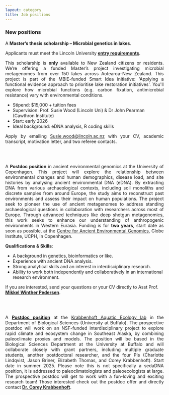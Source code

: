 ```yaml
---
layout: category
title: Job positions
---
```


<div class="section">
<div class="intro">
<h3 class="section-title underline">New positions</h3>  

<!--
<p align="justify">A <b>Funded PhD Opportunity on the project 'Historical Changes in Microalgal Communities in Coastal Aotearoa' at Lincoln University, Aotearoa–New Zealand.</b></p>
<p align="justify">Applicants must meet the Lincoln University <a href="https://www.lincoln.ac.nz/study/study-programmes/programme-search/doctor-of-philosophy-phd/"><b>entry requirements</b></a>.</p>
<p align="justify">We're looking for a motivated PhD student to join a multi-institutional team investigating historical changes in marine microalgal communities in coastal Aotearoa–New Zealand.
This exciting project uses sediment cores, eDNA and palaeoecological tools to uncover how human impacts and environmental change have shaped our coastal ecosystems over time. You'll work with researchers from Lincoln University, Cawthron Institute, and GNS Science, alongside international experts and in partnership with hapori Māori.</p>
<p align="justify">Supervisors: Prof. Susie Wood, Assoc. Dr Kyle Bland (GNS Science), Dr Kirsty Smith (Cawthron)</p>
<p align="justify">More info & to apply <a href="https://www.findaphd.com/phds/project/historical-changes-in-microalgal-communities-in-coastal-aotearoa-new-zealand/?p185050">here</a>.</p>

<br>
<br>
-->

<p align="justify">A <b>Master’s thesis scholarship – Microbial genetics in lakes</b>.</p>
<p align="justify">Applicants must meet the Lincoln University <a href="https://www.lincoln.ac.nz/study/study-programmes/programme-search/doctor-of-philosophy-phd/"><b>entry requirements</b></a>.</p>
<p align="justify">This scholarship is <b>only</b> available to New Zealand citizens or residents.  We’re offering a funded Master’s project investigating microbial metagenomes from over 150 lakes across Aotearoa–New Zealand. This project is part of the MBIE-funded Smart Idea initiative: 'Applying a functional evidence approach to prioritise lake restoration initiatives'. You'll explore how microbial functions (e.g. carbon fixation, antimicrobial resistance) vary with environmental conditions.
<ul>
  <li>Stipend: $15,000 + tuition fees</li>
  <li>Supervision: Prof. Susie Wood (Lincoln Uni) & Dr John Pearman (Cawthron Institute)</li>
  <li>Start: early 2026</li>
  <li>Ideal background: eDNA analysis, R coding skills</li>
</ul></p>
<p align="justify">Apply by emailing <a href="mailto:Susie.wood@lincoln.ac.nz">Susie.wood@lincoln.ac.nz</a> with your CV, academic transcript, motivation letter, and two referee contacts.</p>

<br>
<br>



<p align="justify">A <b>Postdoc position</b> in ancient environmental genomics at the University of Copenhagen. This project will explore the relationship between environmental changes and human demographics, disease load, and site histories by analysing ancient environmental DNA (eDNA). By extracting DNA from various archaeological contexts, including soil monoliths and discrete samples from around Europe, the study aims to reconstruct past environments and assess their impact on human populations. The project seek to pioneer the use of ancient metagenomes to address standing archaeological questions in collaboration with researchers across most of Europe. Through advanced techniques like deep shotgun metagenomics, this work seeks to enhance our understanding of anthropogenic environments in Western Eurasia. Funding is for <b>two years</b>, start date as soon as possible, at the <a href="https://globe.ku.dk/research/geogenetics/">Centre for Ancient Environmental Genomics</a>, Globe Institute, UCPH, in Copenhagen. </p>
<p><b>Qualifications & Skills</b>:
<ul>
  <li>A background in genetics, bioinformatics or like.</li>
  <li>Experience with ancient DNA analysis.</li>
  <li>Strong analytical skills and an interest in interdisciplinary research.</li>
  <li>Ability to work both independently and collaboratively in an international research environment.</li>
</ul> </p>
<p>If you are interested, send your questions or your CV directly to Asst Prof. <a href="mailto:mwpedersen@sund.ku.dk"><b>Mikkel Winther Pedersen</b></a>.</p>

<br>
<br>

<p align="justify">A <a href="https://coreykrabbenhoft.com/join-us-2/"><b>Postdoc position</b></a> at the <a href="https://arts-sciences.buffalo.edu/biological-sciences/faculty/faculty-directory/corey-krabbenhoft.html">Krabbenhoft Aquatic Ecology lab</a> in the Department of Biological Sciences (University at Buffalo). The prospective postdoc will work on an NSF-funded interdisciplinary project to explore rapid climate and ecosystem change in Southeast Alaska, by combining paleoclimate proxies and models. The position will be based in the Biological Sciences Department at the University at Buffalo and will collaborate closely with grant partners, including multiple graduate students, another postdoctoral researcher, and the four PIs (Charlotte Lindqvist, Jason Briner, Elizabeth Thomas, and Corey Krabbenhoft). Start date in summer 2025. Please note this is not specifically a sedaDNA position, it is addressed to paleoclimatologists and paleoecologists at large. The prospective postdoc will get to work with a fun-loving and exciting research team! Those interested check out the postdoc offer and directly contact <a href="mailto:ckrabben@buffalo.edu"><b>Dr. Corey Krabbenhoft</b></a>.</p>
